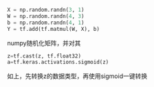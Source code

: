 ```python
X = np.random.randn(3, 1)
W = np.random.randn(4, 3)
b = np.random.randn(4, 1)
Y = tf.add(tf.matmul(W, X), b)
```

numpy随机化矩阵，并对其

``` python
z=tf.cast(z, tf.float32)
a=tf.keras.activations.sigmoid(z)
```

如上，先转换z的数据类型，再使用sigmoid一键转换


